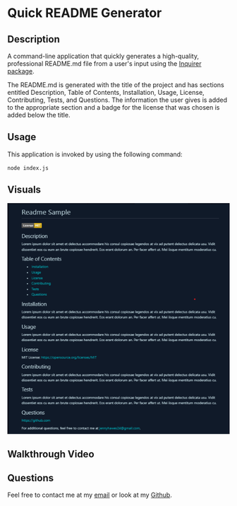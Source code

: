 # Quick README Generator

## Description

A command-line application that quickly generates a high-quality, professional README.md file from a user's input using the [Inquirer package](https://www.npmjs.com/package/inquirer/v/8.2.4).

The README.md is generated with the title of the project and has sections entitled Description, Table of Contents, Installation, Usage, License, Contributing, Tests, and Questions. The information the user gives is added to the appropriate section and a badge for the license that was chosen is added below the title.

## Usage

This application is invoked by using the following command:
``` 
node index.js
```

## Visuals

![screenshot of sample readme.md](./images/readme-sample.png)

## Walkthrough Video



## Questions

Feel free to contact me at my [email](jennyhawes24@gmail.com) or look at my [Github](https://github.com/JenniferKiesler).
